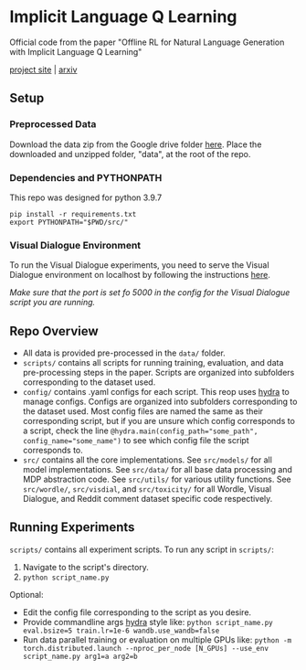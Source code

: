 # Implicit Language Q Learning

Official code from the paper "Offline RL for Natural Language Generation with Implicit Language Q Learning"

[project site](https://sea-snell.github.io/ILQL_site/) | [arxiv]()

## Setup

### Preprocessed Data

Download the data zip from the Google drive folder [here](https://drive.google.com/drive/folders/1ltO6e4sP3waGPJoGFGuiHt7mJt8_2eP3?usp=sharing). Place the downloaded and unzipped folder, "data", at the root of the repo.

### Dependencies and PYTHONPATH

This repo was designed for python 3.9.7

``` shell
pip install -r requirements.txt
export PYTHONPATH="$PWD/src/"
```

### Visual Dialogue Environment

To run the Visual Dialogue experiments, you need to serve the Visual Dialogue environment on localhost by following the instructions [here](https://github.com/Sea-Snell/visdial-rl).

*Make sure that the port is set fo 5000 in the config for the Visual Dialogue script you are running.*

## Repo Overview

* All data is provided pre-processed in the `data/` folder.
* `scripts/` contains all scripts for running training, evaluation, and data pre-processing steps in the paper. Scripts are organized into subfolders corresponding to the dataset used.
* `config/` contains .yaml configs for each script. This reop uses [hydra](https://hydra.cc/docs/intro/) to manage configs. Configs are organized into subfolders corresponding to the dataset used. Most config files are named the same as their corresponding script, but if you are unsure which config corresponds to a script, check the line `@hydra.main(config_path="some_path", config_name="some_name")` to see which config file the script corresponds to.
* `src/` contains all the core implementations. See `src/models/` for all model implementations. See `src/data/` for all base data processing and MDP abstraction code. See `src/utils/` for various utility functions. See `src/wordle/`, `src/visdial`, and `src/toxicity/` for all Wordle, Visual Dialogue, and Reddit comment dataset specific code respectively.

## Running Experiments

`scripts/` contains all experiment scripts. To run any script in `scripts/`:
1. Navigate to the script's directory.
2. `python script_name.py`

Optional:
* Edit the config file corresponding to the script as you desire.
* Provide commandline args [hydra](https://hydra.cc/docs/intro/) style like: `python script_name.py eval.bsize=5 train.lr=1e-6 wandb.use_wandb=false`
* Run data parallel training or evaluation on multiple GPUs like: `python -m torch.distributed.launch --nproc_per_node [N_GPUs] --use_env script_name.py arg1=a arg2=b`






